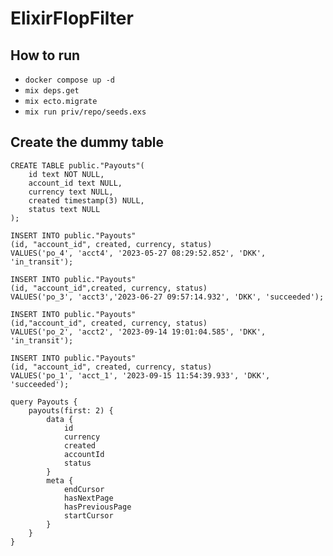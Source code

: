 # ElixirFlopFilter


## How to run


- `docker compose up -d` 
- `mix deps.get`
- `mix ecto.migrate`
- `mix run priv/repo/seeds.exs`
 

##  Create the dummy table

```
CREATE TABLE public."Payouts"(
	id text NOT NULL,
	account_id text NULL,
	currency text NULL,
	created timestamp(3) NULL,
	status text NULL
);

INSERT INTO public."Payouts"
(id, "account_id", created, currency, status)
VALUES('po_4', 'acct4', '2023-05-27 08:29:52.852', 'DKK', 'in_transit');

INSERT INTO public."Payouts"
(id, "account_id",created, currency, status)
VALUES('po_3', 'acct3','2023-06-27 09:57:14.932', 'DKK', 'succeeded');

INSERT INTO public."Payouts"
(id,"account_id", created, currency, status)
VALUES('po_2', 'acct2', '2023-09-14 19:01:04.585', 'DKK', 'in_transit');

INSERT INTO public."Payouts"
(id, "account_id", created, currency, status)
VALUES('po_1', 'acct_1', '2023-09-15 11:54:39.933', 'DKK', 'succeeded');
```


```
query Payouts {
    payouts(first: 2) {
        data {
            id
            currency
            created
            accountId
            status
        }
        meta {
            endCursor
            hasNextPage
            hasPreviousPage
            startCursor
        }
    }
}
```


